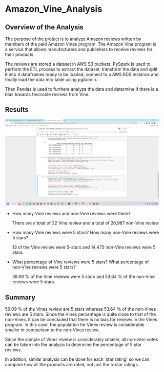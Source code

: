 # Amazon_Vine_Analysis

## Overview of the Analysis

The purpose of the project is to analyze Amazon reviews written by members of the paid Amazon Vines program. The Amazon Vine program is a service that allows manufacturers and publishers to receive reviews for their products.

The reviews are stored a dataset in AWS S3 buckets. PySpark is used to perform the ETL process to extract the dataset, transform the data and split it into 4 dataframes ready to be loaded, connect to a AWS RDS instance and finally load the data into table using pgAdmin.

Then Pandas is used to furthere analyze the data and determine if there is a bias towards favorable reviews from Vine.

## Results

![Vines Review Summary](Vines_review_summary.png)

*   How many Vine reviews and non-Vine reviews were there?

    There are a total of 22 Vine review and a total of 26,987 non-Vine review

*   How many Vine reviews were 5 stars? How many non-Vine reviews were 5 stars?
    
    13 of the Vine review were 5-stars and 14,475 non-Vine reviews were 5 stars.

*   What percentage of Vine reviews were 5 stars? What percentage of non-Vine reviews were 5 stars?

    59.09 % of the Vine reviews were 5 stars and 53.64 % of the non-Vine reviews were 5 stars.

## Summary

59.09 % of the Vines review are 5 stars whereas 53.64 % of the non-Vines reviews are 5 stars. Since the Vines percentage is quite close to that of the non-Vines, it can be concluded that there is no bias for reviews in the Vines program. In this case, the population for Vines review is considerable smaller in comparison to the non-Vines review. 

Since the sample of Vines review is considerably smaller, all non-zero votes can be taken into the analysis to determine the percentage of 5 star reviews.

In addition, similar analysis can be done for each 'star rating' so we can compare how all the products are rated, not just the 5-star ratings.